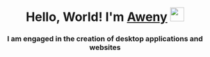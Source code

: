 <h1 align="center">Hello, World! I'm <a href="https://github.com/TheAweny" target="_blank">Aweny</a> 
<img src="https://github.com/blackcater/blackcater/raw/main/images/Hi.gif" height="32"/></h1>
<h3 align="center">I am engaged in the creation of desktop applications and websites</h3>
